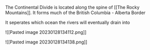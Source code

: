The Continental Divide is located along the spine of [[The Rocky Mountains]]. It forms much of the British Columbia - Alberta Border

It seperates which ocean the rivers will eventually drain into

![[Pasted image 20230128134112.png]]

![[Pasted image 20230128134138.png]]

